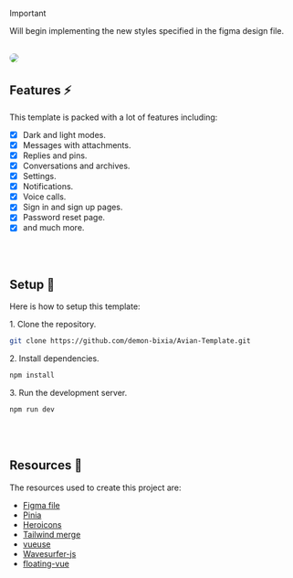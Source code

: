 > [!IMPORTANT]  
> Will begin implementing the new styles specified in the figma design file.

<br>

<image src="src/assets/images/thumbnail.png" style="border-radius:16px;margin-bottom:5px;"/>

## Features ⚡

This template is packed with a lot of features including:

- [x] Dark and light modes.
- [x] Messages with attachments.
- [x] Replies and pins.
- [x] Conversations and archives.
- [x] Settings.
- [x] Notifications.
- [x] Voice calls.
- [x] Sign in and sign up pages.
- [x] Password reset page.
- [x] and much more.

<br/>
<br/>

## Setup 🔧

Here is how to setup this template:

<p>1. Clone the repository.</p>

```bash
git clone https://github.com/demon-bixia/Avian-Template.git
```

<p>2. Install dependencies.</p>

```bash
npm install
```

<p>3. Run the development server.</p>

```bash
npm run dev
```

<br/>
<br/>

## Resources 📙

<p>The resources used to create this project are:</p>

- <a href="https://www.figma.com/design/afxhPVpXABmGzKPk146vlz/Avian-Messaging-Old?node-id=0-1&t=zUVzLyhGRmDk1KCn-0">Figma file</a>
- <a href="https://pinia.vuejs.org/">Pinia</a>
- <a href="https://heroicons.com/">Heroicons</a>
- <a href="https://github.com/dcastil/tailwind-merge">Tailwind merge</a>
- <a href="https://vueuse.org/">vueuse</a>
- <a href="https://wavesurfer-js.org/">Wavesurfer-js</a>
- <a href="https://github.com/Akryum/floating-vue">floating-vue</a>
